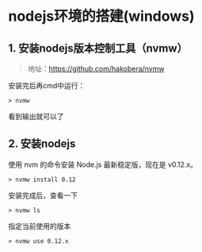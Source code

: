 # nodejs环境的搭建(windows)

## 1. 安装nodejs版本控制工具（nvmw）

> 地址：https://github.com/hakobera/nvmw 

安装完后再cmd中运行：

    > nvmw

看到输出就可以了

## 2. 安装nodejs
使用 nvm 的命令安装 Node.js 最新稳定版，现在是 v0.12.x。

    > nvmw install 0.12
安装完成后，查看一下

    > nvmw ls
指定当前使用的版本

    > nvmw use 0.12.x
    
    
    